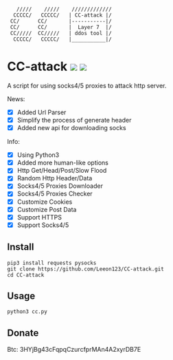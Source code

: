        /////    /////    /////////////
      CCCCC/   CCCCC/   | CC-attack |/
     CC/      CC/       |-----------|/ 
     CC/      CC/       |  Layer 7  |/ 
     CC/////  CC/////   | ddos tool |/ 
      CCCCC/   CCCCC/   |___________|/

# CC-attack ![](https://img.shields.io/badge/Version-3.5-brightgreen.svg) ![](https://img.shields.io/badge/license-GPLv2-blue.svg)
 A script for using socks4/5 proxies to attack http server.

 News:
- [x] Added Url Parser
- [x] Simplify the process of generate header
- [x] Added new api for downloading socks

 Info:
- [x] Using Python3
- [x] Added more human-like options
- [x] Http Get/Head/Post/Slow Flood
- [x] Random Http Header/Data
- [x] Socks4/5 Proxies Downloader
- [x] Socks4/5 Proxies Checker
- [x] Customize Cookies
- [x] Customize Post Data 
- [x] Support HTTPS
- [x] Support Socks4/5

## Install

    pip3 install requests pysocks
    git clone https://github.com/Leeon123/CC-attack.git
    cd CC-attack

## Usage

    python3 cc.py
    
## Donate
Btc: 3HYjBg43cFqpqCzurcfprMAn4A2xyrDB7E
